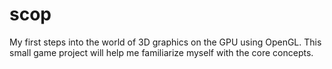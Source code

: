 # scop
My first steps into the world of 3D graphics on the GPU using OpenGL. This small game project will help me familiarize myself with the core concepts.
